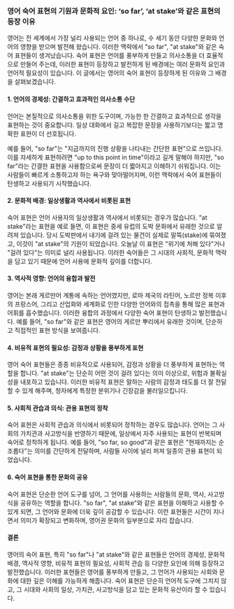 ### 영어 숙어 표현의 기원과 문화적 요인: ‘so far’, ‘at stake’와 같은 표현의 등장 이유

영어는 전 세계에서 가장 널리 사용되는 언어 중 하나로, 수 세기 동안 다양한 문화와 언어의 영향을 받으며 발전해 왔습니다. 이러한 맥락에서 "so far", "at stake"와 같은 숙어 표현들이 생겨났습니다. 숙어 표현은 언어를 풍부하게 만들고 의사소통을 더 효율적으로 만들어 주는데, 이러한 표현이 등장하고 발전하게 된 배경에는 여러 문화적 요인과 언어적 필요성이 있습니다. 이 글에서는 영어의 숙어 표현이 등장하게 된 이유와 그 배경을 살펴보겠습니다.

#### 1. **언어의 경제성: 간결하고 효과적인 의사소통 수단**
언어는 본질적으로 의사소통을 위한 도구이며, 가능한 한 간결하고 효과적으로 생각을 표현하는 것이 중요합니다. 일상 대화에서 길고 복잡한 문장을 사용하기보다는 짧고 명확한 표현이 더 선호됩니다. 

예를 들어, "so far"는 "지금까지의 진행 상황을 나타내는 간단한 표현"으로 쓰입니다. 이를 자세하게 표현하려면 "up to this point in time"이라고 길게 말해야 하지만, "so far"라는 간결한 표현을 사용함으로써 문장이 더 짧아지고 이해하기 쉬워집니다. 이는 사람들이 빠르게 소통하고자 하는 욕구와 맞아떨어지며, 이런 맥락에서 숙어 표현들이 탄생하고 사용되기 시작했습니다.

#### 2. **문화적 배경: 일상생활과 역사에서 비롯된 표현**
숙어 표현은 언어 사용자의 일상생활과 역사에서 비롯되는 경우가 많습니다. "at stake"라는 표현을 예로 들면, 이 표현은 중세 유럽의 도박 문화에서 유래한 것으로 알려져 있습니다. 당시 도박판에서 내기에 걸려 있는 물건이 실제로 말뚝(stake)에 묶여졌고, 이것이 "at stake"의 기원이 되었습니다. 오늘날 이 표현은 "위기에 처해 있다"거나 "걸려 있다"는 의미로 널리 사용됩니다. 이러한 숙어들은 그 시대의 사회적, 문화적 맥락을 담고 있기 때문에 언어 사용에 문화적 깊이를 더합니다.

#### 3. **역사적 영향: 언어의 융합과 발전**
영어는 본래 게르만어 계통에 속하는 언어였지만, 로마 제국의 라틴어, 노르만 정복 이후의 프랑스어, 그리고 산업화와 세계화로 인한 다양한 언어와의 접촉을 통해 많은 표현과 어휘를 흡수했습니다. 이러한 융합의 과정에서 다양한 숙어 표현이 탄생하고 발전했습니다. 예를 들어, "so far"와 같은 표현은 영어의 게르만 뿌리에서 유래한 것이며, 단순하고 직접적인 표현 방식을 보여줍니다.

#### 4. **비유적 표현의 필요성: 감정과 상황을 풍부하게 표현**
영어 숙어 표현들은 종종 비유적으로 사용되어, 감정과 상황을 더 풍부하게 표현하는 역할을 합니다. "at stake"는 단순히 어떤 것이 걸려 있다는 의미 이상으로, 위험과 불확실성을 내포하고 있습니다. 이러한 비유적 표현은 말하는 사람의 감정과 태도를 더 잘 전달할 수 있게 해주며, 청자에게 특정한 분위기나 긴장감을 불러일으킵니다.

#### 5. **사회적 관습과 의식: 관용 표현의 정착**
숙어 표현은 사회적 관습과 의식에서 비롯되어 정착하는 경우도 많습니다. 언어는 그 사회의 가치관과 사고방식을 반영하기 때문에, 일상에서 자주 사용되는 표현이 반복되며 숙어로 정착하게 됩니다. 예를 들어, "so far, so good"과 같은 표현은 "현재까지는 순조롭다"는 의미를 간단하게 전달하며, 사람들 사이에 널리 퍼져 일종의 관용 표현이 되었습니다.

#### 6. **숙어 표현을 통한 문화의 공유**
숙어 표현은 단순한 언어 도구를 넘어, 그 언어를 사용하는 사람들의 문화, 역사, 사고방식을 공유하는 역할을 합니다. "so far", "at stake"와 같은 표현을 이해하고 사용할 수 있게 되면, 그 언어와 문화에 더욱 깊이 공감할 수 있습니다. 이런 표현들은 시간이 지나면서 의미가 확장되고 변화하며, 영어권 문화의 일부분으로 자리 잡습니다.

#### **결론**
영어의 숙어 표현, 특히 "so far"나 "at stake"와 같은 표현들은 언어의 경제성, 문화적 배경, 역사적 영향, 비유적 표현의 필요성, 사회적 관습 등 다양한 요인에 의해 등장하고 발전했습니다. 이러한 표현들은 영어를 풍부하게 만들고, 그 언어가 사용되는 사회와 문화에 대한 깊은 이해를 가능하게 해줍니다. 숙어 표현은 단순히 언어적 도구에 그치지 않고, 그 시대와 사회의 일상, 가치관, 사고방식을 담고 있는 문화적 유산이라 할 수 있습니다.